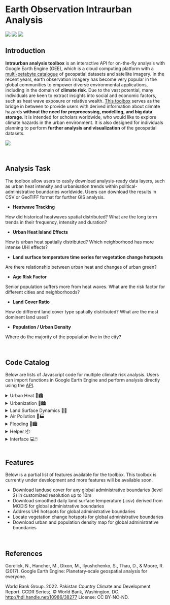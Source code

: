 # Earth Observation Intraurban Analysis

[![](https://img.shields.io/badge/License-MIT-yellow.svg)](https://opensource.org/licenses/MIT)
[![](https://img.shields.io/badge/Open-Website-orange)](https://sites.google.com/view/intraurban/home)
[![](https://img.shields.io/badge/Explore-Code-green)](https://code.earthengine.google.com/?accept_repo=users/pinkychow1010/WB_IntraUrban)

## **Introduction**

**Intraurban analysis toolbox** is an interactive API for on-the-fly analysis with Google Earth Engine (GEE), which is a cloud computing platform with a [multi-petabyte catalogue](https://developers.google.com/earth-engine/datasets) of geospatial datasets and satellite imagery. In the recent years, earth observation imagery has become very popular in the global communities to empower diverse environmental applications, including in the domain of **climate risk**. Due to the vast potential, many individuals are keen to extract insights into social and economic factors, such as heat wave exposure or relative wealth. [This toolbox](https://sites.google.com/view/intraurban/home) serves as the bridge in between to provide users with derived information about climate hazards **without the need for preprocessing, modelling, and big data storage**. It is intended for scholars worldwide, who would like to explore climate hazards in the urban environment. It is also designed for individuals planning to perform **further analysis and visualization** of the geospatial datasets.

![](https://github.com/pinkychow1010/pinkychow1010.github.io/blob/master/assets/images/analysis.gif)

<br>

## **Analysis Task**

The toolbox allow users to easily download analysis-ready data layers, such as urban heat intensity and urbanisation trends within political-administrative boundaries worldwide. Users can download the results in CSV or GeoTIFF format for further GIS analysis.


* **Heatwave Tracking**

How did historical heatwaves spatial distributed? What are the long term trends in their frequency, intensity and duration?

* **Urban Heat Island Effects**

How is urban heat spatially distributed? Which neighborhood has more intense UHI effects?

* **Land surface temperature time series for vegetation change hotspots**

Are there relationship between urban heat and changes of urban green?

* **Age Risk Factor**

Senior population suffers more from heat waves. What are the risk factor for different cities and neighborhoods?

* **Land Cover Ratio**

How do different land cover type spatially distributed? What are the most dominent land uses?

* **Population / Urban Density**

Where do the majority of the population live in the city?

<br>

## **Code Catalog**

Below are lists of Javascript code for multiple climate risk analysis. Users can import functions in Google Earth Engine and perform analysis directly using the [API](https://sites.google.com/view/intraurban/home).

<details>
  <summary>Urban Heat 🥵🏙️</summary>
  
  ### Urban Heat Island Analysis
  1. [MODIS-based Land Surface Temperature (LST) Choropleth](https://github.com/pinkychow1010/wb-pak-intraurban/blob/master/LST_choropleth)
  2. [MODIS-based Monthly Median LST (2010-2020)](https://github.com/pinkychow1010/wb-pak-intraurban/blob/master/LST_monthly)
  3. [LST statitics for land use covers](https://github.com/pinkychow1010/wb-pak-intraurban/blob/master/LST_by_LandCover)
  4. [Diurnal LST temperature variation in summers based on Landsat](https://github.com/pinkychow1010/wb-pak-intraurban/blob/master/LST_summer)
  5. [UHI Effects Intensity](https://github.com/pinkychow1010/wb-pak-intraurban/blob/master/UHI_effects)
  6. [Counting very hot days based on MODIS](https://github.com/pinkychow1010/wb-pak-intraurban/blob/master/heatwave_trends)
  7. [Heatwave events time series](https://github.com/pinkychow1010/wb-pak-intraurban/blob/master/heatwave_trends)
</details>

<details>
  <summary>Urbanization 👥🏙️</summary>
  
  ### Population Changes and Urban Development
  1. ..
</details>

<details>
  <summary>Land Surface Dynamics 🌳🌾</summary>
  
  ### Land Use Changes and Vegetation Dynamics
  1. ..
</details>

<details>
  <summary>Air Pollution 👥🏭</summary>
  
  ### Air Pollutants and Public Health
  1. ..
</details>

<details>
  <summary>Flooding 🌊🏙️</summary>
  
  ### Flooding History
  1. ..
</details>

<details>
  <summary>Helper 📦</summary>
  
  ### General geospatial functions to aid analysis
  1. ..
</details>

<details>
  <summary>Interface 💻🖱️</summary>
  
  ### Air Pollutants and Public Health
  1. ..
</details>





<br>

## **Features**

Below is a partial list of features available for the toolbox. This toolbox is currently under development and more features will be available soon.

* Download landuse cover for any global administrative boundaries (level 2) in customized resolution up to 10m
* Download smoothed daily land surface temperature (.csv) derived from MODIS for global administrative boundaries
* Address UHI hotspots for global administrative boundaries
* Locate vegetation change hotspots for global administrative boundaries
* Download urban and population density map for global administrative boundaries

<br>

## **References**

Gorelick, N., Hancher, M., Dixon, M., Ilyushchenko, S., Thau, D., & Moore, R. (2017). Google Earth Engine: Planetary-scale geospatial analysis for everyone.

World Bank Group. 2022. Pakistan Country Climate and Development Report. CCDR Series;. © World Bank, Washington, DC. http://hdl.handle.net/10986/38277 License: CC BY-NC-ND.

